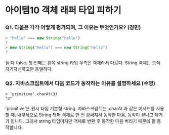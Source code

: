 # 아이템10 객체 래퍼 타입 피하기

### Q1. 다음은 각각 어떻게 평가되며, 그 이유는 무엇인가요? (경민)

```js
> "hello" === new String("hello")
?
> new String("hello") === new String("hello")
?
```

둘 다 false.
첫 번째는 왼쪽 string 타입 우측은 객체라서 다르다.
String 객체는 오직 자기자신하고만 동일하다.

### Q2. 자바스크립트에서 다음 코드가 동작하는 이유를 설명하세요 (수영)
```
> 'primitive'.charAt(3)
"m"
```

'primitive'은 원시 타입 기본형 string.
자바스크립트는 .charAt 과 같은 메서드를 사용할 때, 내부적으로 String 래퍼 객체로 한 번 감싸져서 동작한 다음, 동작이 끝나고 제거가 됩니다.
그래서 string 타입이지만 객체로 변환 후 동작한 다음 버리기 때문에 잘 동작합니다.
